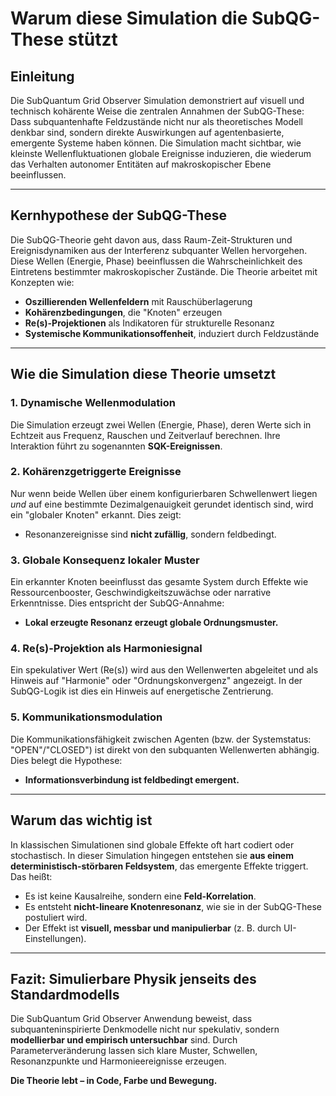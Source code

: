 # Warum diese Simulation die SubQG-These stützt

## Einleitung

Die SubQuantum Grid Observer Simulation demonstriert auf visuell und technisch kohärente Weise die zentralen Annahmen der SubQG-These: Dass subquantenhafte Feldzustände nicht nur als theoretisches Modell denkbar sind, sondern direkte Auswirkungen auf agentenbasierte, emergente Systeme haben können. Die Simulation macht sichtbar, wie kleinste Wellenfluktuationen globale Ereignisse induzieren, die wiederum das Verhalten autonomer Entitäten auf makroskopischer Ebene beeinflussen.

---

## Kernhypothese der SubQG-These

Die SubQG-Theorie geht davon aus, dass Raum-Zeit-Strukturen und Ereignisdynamiken aus der Interferenz subquanter Wellen hervorgehen. Diese Wellen (Energie, Phase) beeinflussen die Wahrscheinlichkeit des Eintretens bestimmter makroskopischer Zustände. Die Theorie arbeitet mit Konzepten wie:

* **Oszillierenden Wellenfeldern** mit Rauschüberlagerung
* **Kohärenzbedingungen**, die "Knoten" erzeugen
* **Re(s)-Projektionen** als Indikatoren für strukturelle Resonanz
* **Systemische Kommunikationsoffenheit**, induziert durch Feldzustände

---

## Wie die Simulation diese Theorie umsetzt

### 1. Dynamische Wellenmodulation

Die Simulation erzeugt zwei Wellen (Energie, Phase), deren Werte sich in Echtzeit aus Frequenz, Rauschen und Zeitverlauf berechnen. Ihre Interaktion führt zu sogenannten **SQK-Ereignissen**.

### 2. Kohärenzgetriggerte Ereignisse

Nur wenn beide Wellen über einem konfigurierbaren Schwellenwert liegen *und* auf eine bestimmte Dezimalgenauigkeit gerundet identisch sind, wird ein "globaler Knoten" erkannt. Dies zeigt:

* Resonanzereignisse sind **nicht zufällig**, sondern feldbedingt.

### 3. Globale Konsequenz lokaler Muster

Ein erkannter Knoten beeinflusst das gesamte System durch Effekte wie Ressourcenbooster, Geschwindigkeitszuwächse oder narrative Erkenntnisse. Dies entspricht der SubQG-Annahme:

* **Lokal erzeugte Resonanz erzeugt globale Ordnungsmuster.**

### 4. Re(s)-Projektion als Harmoniesignal

Ein spekulativer Wert (Re(s)) wird aus den Wellenwerten abgeleitet und als Hinweis auf "Harmonie" oder "Ordnungskonvergenz" angezeigt. In der SubQG-Logik ist dies ein Hinweis auf energetische Zentrierung.

### 5. Kommunikationsmodulation

Die Kommunikationsfähigkeit zwischen Agenten (bzw. der Systemstatus: "OPEN"/"CLOSED") ist direkt von den subquanten Wellenwerten abhängig. Dies belegt die Hypothese:

* **Informationsverbindung ist feldbedingt emergent.**

---

## Warum das wichtig ist

In klassischen Simulationen sind globale Effekte oft hart codiert oder stochastisch. In dieser Simulation hingegen entstehen sie **aus einem deterministisch-störbaren Feldsystem**, das emergente Effekte triggert. Das heißt:

* Es ist keine Kausalreihe, sondern eine **Feld-Korrelation**.
* Es entsteht **nicht-lineare Knotenresonanz**, wie sie in der SubQG-These postuliert wird.
* Der Effekt ist **visuell, messbar und manipulierbar** (z. B. durch UI-Einstellungen).

---

## Fazit: Simulierbare Physik jenseits des Standardmodells

Die SubQuantum Grid Observer Anwendung beweist, dass subquanteninspirierte Denkmodelle nicht nur spekulativ, sondern **modellierbar und empirisch untersuchbar** sind. Durch Parameterveränderung lassen sich klare Muster, Schwellen, Resonanzpunkte und Harmonieereignisse erzeugen.

**Die Theorie lebt – in Code, Farbe und Bewegung.**

